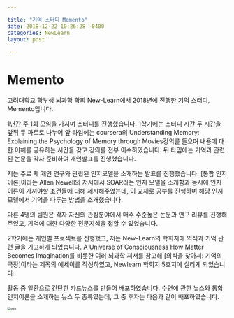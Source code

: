 ```yaml
---

title: "기억 스터디 Memento"
date: 2018-12-22 10:26:28 -0400
categories: NewLearn
layout: post

---
```


# Memento

고려대학교 학부생 뇌과학 학회 New-Learn에서 2018년에 진행한 기억 스터디, Memento입니다. 

1년간 주 1회 모임을 가지며 스터디를 진행했습니다. 1학기에는 스터디 시간 두 시간을 앞뒤 두 파트로 나누어 앞 타임에는 coursera의 Understanding Memory: Explaining the Psychology of Memory through Movies강의를 들으며 내용에 대한 이해를 공유하는 시간을 갖고 강의를 전부 이수하였습니다. 뒤 타임에는 기억과 관련된 논문을 각자 준비하여 개인발표를 진행했습니다. 

저는 주로 제 개인 연구와 관련된 인지모델을 소개하는 발표를 진행했습니다. [통합 인지이론]이라는 Allen Newell의 저서에서 SOAR라는 인지 모델을 소개함과 동시에 인지 이론이 가져야할 조건들에 대해 제시해주었는데, 이 교재로 공부를 진행하며 해당 인지 모델에서 기억을 다루는 방법을 소개했습니다. 

다른 4명의 팀원은 각자 자신의 관심분야에서 매주 수준높은 논문과 연구 리뷰를 진행해주었고, 기억에 대한 다양한 전문지식을 접할 수 있었습니다.

2학기에는 개인별 프로젝트를 진행했고, 저는 New-Learn의 학회지에 의식과 기억 관련 글을 기고하게 되었습니다. A Universe of Consciousness How Matter Becomes Imagination를 비롯한 여러 뇌과학 저서를 참고해 [의식을 찾아서: 기억의 극장]이라는 제목의 에세이를 작성하였고, Newlearn 학회지 5호지에 실리게 되었습니다.

활동 중 일환으로 간단한 카드뉴스를 만들어 배포하였습니다. 수면에 관한 뉴스와 통합인지이론을 소개하는 뉴스 두 종류였는데, 그 중 후자는 다음과 같이 배포하였습니다.

<img src="https://drive.google.com/uc?id=1-rXgLuDPtmJY1QQJ59X_j9D0TIBZzNU2" alt="info" style="zoom: 50%;" />



